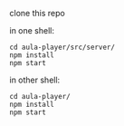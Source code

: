 clone this repo

in one shell:
```
cd aula-player/src/server/
npm install
npm start
```
in other shell:
```
cd aula-player/
npm install
npm start
```
